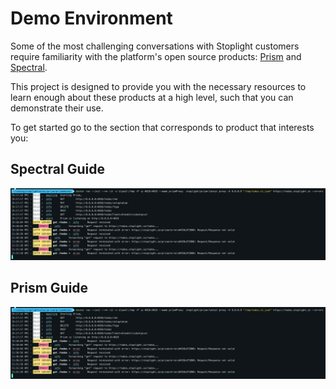 # Demo Environment

Some of the most challenging conversations with Stoplight customers require familiarity with the platform's open source products: [Prism](https://meta.stoplight.io/docs/prism/README.md) and [Spectral](https://meta.stoplight.io/docs/spectral/README.md).

This project is designed to provide you with the necessary resources to learn enough about these products at a high level, such that you can demonstrate their use.



To get started go to the section that corresponds to product that interests you:

## Spectral Guide

![prism example](../assets/images/prism/prismExample.png)


## Prism Guide

![prism example](../assets/images/prism/prismExample.png)

